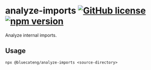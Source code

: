 # analyze-imports [![GitHub license](https://img.shields.io/badge/license-ISC-blue.svg)](https://github.com/bluecatengineering/pelagos-packages/blob/master/LICENSE) [![npm version](https://img.shields.io/npm/v/@bluecateng/analyze-imports.svg?style=flat)](https://www.npmjs.com/package/@bluecateng/analyze-imports)

Analyze internal imports.

## Usage

`npx @bluecateng/analyze-imports <source-directory>`
